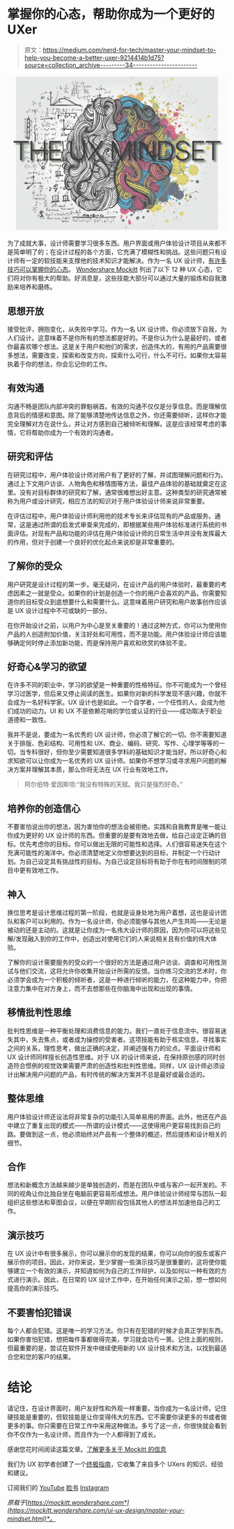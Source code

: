 # 掌握你的心态，帮助你成为一个更好的 UXer

> 原文：<https://medium.com/nerd-for-tech/master-your-mindset-to-help-you-become-a-better-uxer-9214414b1d75?source=collection_archive---------34----------------------->

![](img/0b6cf8d1d496e52acd7e563303856bb1.png)

为了成就大事，设计师需要学习很多东西。用户界面或用户体验设计项目从来都不是简单明了的；在设计过程的各个方面，它充满了模糊性和挑战。这些问题只有设计师有一定的软技能来支撑他的技术知识才能解决。作为一名 UX 设计师，[有许多技巧可以掌握你的心态](https://bit.ly/3v7bq8S)。 [Wondershare Mockitt](https://bit.ly/3ewCXuz) 列出了以下 12 种 UX 心态，它们将对你有极大的帮助。好消息是，这些技能大部分可以通过大量的锻炼和自我激励来培养和磨练。

## 思想开放

接受批评，拥抱变化，从失败中学习。作为一名 UX 设计师，你必须放下自我，为人们设计。这意味着不是你所有的想法都是好的。不是你认为什么是最好的，或者你最喜欢哪个想法。这是关于用户和他们的需求，创造伟大的，有用的产品需要很多想法，需要改变，探索和改变方向，探索什么可行，什么不可行。如果你太容易执着于你的想法，你会忘记你的工作。

## 有效沟通

沟通不畅是团队内部冲突的罪魁祸首。有效的沟通不仅仅是分享信息。而是理解信息背后的情感和意图。除了能够清楚地传达信息之外，你还需要倾听，这样你才能完全理解对方在说什么，并让对方感到自己被倾听和理解。这是应该经常考虑的事情，它将帮助你成为一个有效的沟通者。

## 研究和评估

在研究过程中，用户体验设计师对用户有了更好的了解，并试图理解问题和行为。通过上下文用户访谈、人物角色和移情图等方法，最佳产品体验的基础就奠定在这里。没有对目标群体的研究和了解，通常很难想出好主意。这种类型的研究通常被称为用户或设计研究，相应方法的知识对于用户体验设计师来说非常重要。

在评估过程中，用户体验设计师利用他的技术专长来评估现有的产品或服务。通常，这是通过所谓的启发式审查来完成的，即根据某些用户体验标准进行系统的书面评估。对现有产品和功能的评估在用户体验设计师的日常生活中并没有发挥最大的作用，但对于创建一个良好的优化起点来说却是非常重要的。

## 了解你的受众

用户研究是设计过程的第一步。毫无疑问，在设计产品的用户体验时，最重要的考虑因素之一就是受众。如果你的计划是创造一个你的用户会喜欢的产品，你需要知道你的目标受众到底想要什么和需要什么。这意味着用户研究和用户故事创作应该是 UX 设计过程中不可或缺的一部分。

在你开始设计之前，以用户为中心是至关重要的！通过这种方式，你可以为使用你产品的人创造附加价值，关注好处和可用性，而不是功能。用户体验设计师应该能够确定何时停止添加新功能，而是保持用户喜欢和欣赏的体验不变。

## 好奇心&学习的欲望

在许多不同的职业中，学习的欲望是一种重要的性格特征。你不可能成为一个曾经学习过医学，但后来又停止阅读的医生。如果你对新的科学发现不感兴趣，你就不会成为一名好科学家。UX 设计也是如此。一个自学者，一个任性的人，会成为他们成功的动力。UI 和 UX 不是依赖花哨的学位或认证的行业——成功取决于职业道德和一致性。

我并不是说，要成为一名优秀的 UX 设计师，你必须了解它的一切。你不需要知道关于排版、色彩结构、可用性和 UX、商业、编码、研究、写作、心理学等等的一切。当专科很好，但你至少需要知道很多学科的基础知识才能当好。所以好奇心和求知欲可以让你成为一名优秀的 UX 设计师。如果你不想学习或寻求用户问题的解决方案并理解其本质，那么你将无法在 UX 行业有效地工作。

> 阿尔伯特·爱因斯坦:“我没有特殊的天赋。我只是强烈好奇。”

## 培养你的创造信心

不要害怕说出你的想法，因为害怕你的想法会被拒绝。实践和自我教育是唯一能让你成为更好的 UX 设计师的东西。但重要的是要有效地去做，给自己设定正确的目标。优先考虑你的目标。你可以做出无限的可能性和选择。人们很容易迷失在这个充满可能性的海洋中。你必须清楚地定义你想要达到的目标，并制定一个行动计划。为自己设定具有挑战性的目标。为自己设定目标将有助于你在有时间限制的项目中更有效地工作。

## 神入

换位思考是设计思维过程的第一阶段，也就是设身处地为用户着想，这也是设计团队和客户可以利用的。作为一名设计师，你必须能够与其他人产生共鸣——无论是被动的还是主动的。这就是让你成为一名伟大设计师的原因，因为你可以将这些见解/发现融入到你的工作中，创造出对使用它们的人来说相关且有价值的伟大体验。

了解你的设计需要服务的受众的一个很好的方法是通过用户访谈、调查和可用性测试与他们交流，这将允许你收集开始设计所需的反馈。当你练习交流的艺术时，你必须学会成为一个积极的倾听者，这是一种进行倾听的能力，在这种能力中，你把注意力集中在对方身上，而不去想那些在你脑海中出现和出现的事情。

## 移情批判性思维

批判性思维是一种平衡处理和消费信息的能力。我们一直处于信息流中。很容易迷失其中，失去焦点，或者成为操控的受害者。这项技能有助于核实信息，寻找事实之间的关系，理性思考，做出正确的决定，并阐述强有力的论点。平面设计师和 UX 设计师同样擅长创造性思维。对于 UX 的设计师来说，在保持原创感的同时创造符合惯例的视觉效果需要严肃的创造性和批判性思维。同样，UX 设计师必须设计出解决用户问题的产品，有时传统的解决方案并不总是最好或最合适的。

## 整体思维

用户体验设计师还设法将非常复杂的功能引入简单易用的界面。此外，他还在产品中建立了重复出现的模式——所谓的设计模式——这使得用户更容易找到自己的路。要做到这一点，他必须始终对产品有一个整体的概述，然后提炼和设计相关的细节。

## 合作

想法和新概念方法越来越少是单独创造的，而是在团队中或与客户一起开发的。不同的视角让你比独自坐在电脑前更容易形成想法。用户体验设计师经常与团队一起组织这些想法和草图会议，以便在早期阶段包括其他人的想法并加速他自己的工作。

## 演示技巧

在 UX 设计中有很多展示，你可以展示你的发现的结果，你可以向你的股东或客户展示你的项目。因此，对你来说，至少掌握一些演示技巧是很重要的，这将使你能够建立一个有效的演示，并知道如何为自己的工作辩护，以及如何以一种有效的方式进行演示。因此，在日常的 UX 设计工作中，在开始任何演示之前，想一想如何提高你的演示技巧。

## 不要害怕犯错误

每个人都会犯错。这是唯一的学习方法。你只有在犯错的时候才会真正学到东西。如果你害怕犯错，想把每件事都做得完美，学习就会功亏一篑。记住上面的规则，但最重要的是，尝试在软件开发中继续使用新的 UX 设计技术和方法，以找到最适合您和您的客户的结果。

# 结论

请记住，在设计界面时，用户友好性和外观一样重要。当你成为一名设计师，记住硬技能是重要的，但软技能是让你变得伟大的东西。它不需要你读更多的书或者做更多的事。你只需要在日常工作中采用这种做法。多亏了这一点，你很快就会看到你不仅作为一名设计师，而且作为一个人都得到了成长。

感谢您花时间阅读这篇文章。[了解更多关于 Mockitt 的信息](https://bit.ly/3ewCXuz)

我们为 UX 初学者创建了一个[终极指南](https://bit.ly/2OLPPlW)，它收集了来自多个 UXers 的知识、经验和建议。

订阅我们的 [YouTube](https://www.youtube.com/channel/UCESxamaRS8nOGpWYvP1VSqA) [脸书](https://www.facebook.com/mockitt) [Instagram](https://www.instagram.com/wondershare.mockitt/)

*原载于*[*https://mockitt.wondershare.com*](https://mockitt.wondershare.com/ui-ux-design/master-your-mindset.html)*。*
